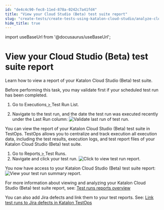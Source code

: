 ```yaml
---
id: "de4c4c90-fec8-11ed-878a-0242c7a41fd4"
title: "View your Cloud Studio (Beta) test suite report"
slug: "create-tests/create-tests-using-katalon-cloud-studio/analyze-cloud-studio-beta-tests/view-your-cloud-studio-beta-test-suite-report"
hide_title: true
---
```

import useBaseUrl from '@docusaurus/useBaseUrl';


# <a id="task-8240" class="anchor_top_offset"/><a id="ariaid-title1" class="anchor_top_offset"/>View your <span xmlns="http://www.w3.org/1999/xhtml" className="ph">Cloud Studio (Beta)</span>  test suite report

<p xmlns="http://www.w3.org/1999/xhtml" className="shortdesc">Learn how to view a report of your <span className="ph">Katalon Cloud Studio (Beta)</span> test suite.</p> 
<div xmlns="http://www.w3.org/1999/xhtml" className="section prereq p">Before performing this task, you may validate first if your scheduled test run has been completed.<ol className="ol"><li className="li"><p className="p">Go to <span className="ph menucascade"><span className="ph uicontrol">Executions</span><abbr title="and then"> &gt; </abbr><span className="ph uicontrol">Test Run List</span></span>.</p></li><li className="li"><p className="p">Navigate to the test run, and the date the test run was executed recently under the <span className="ph uicontrol">Last Run</span> column: <img className="image" width={700} src={useBaseUrl("/d9c2a640-fffb-11ed-878a-0242c7a41fd4.png")} alt="Validate last run of test run." /></p></li></ol></div>
<section xmlns="http://www.w3.org/1999/xhtml" className="section context"> You can view the report of your <span className="ph">Katalon Cloud Studio (Beta)</span> test suite in <span className="ph">TestOps</span>. <span className="ph">TestOps</span> allows you to centralize and track execution all execution data, including the test results, execution logs, and test report files of your <span className="ph">Katalon Cloud Studio (Beta)</span> test suite. </section> 
<ol xmlns="http://www.w3.org/1999/xhtml" className="ol steps"><li className="li step"><span className="ph cmd">Go to <span className="ph menucascade"><span className="ph uicontrol">Reports</span><abbr title="and then"> &gt; </abbr><span className="ph uicontrol">Test Runs</span></span>.</span></li><li className="li step"><span className="ph cmd">Navigate and click your test run. <img className="image" width={700} src={useBaseUrl("/d9c601a0-fffb-11ed-878a-0242c7a41fd4.png")} alt="Click to view test run report." /></span></li></ol> 
<section xmlns="http://www.w3.org/1999/xhtml" className="section result">You now have access to your <span className="ph">Katalon Cloud Studio (Beta)</span> test suite report: <img className="image" width={700} src={useBaseUrl("/d9be1260-fffb-11ed-878a-0242c7a41fd4.gif")} alt="View your test run summary report." /><p className="p">For more information about viewing and analyzing your <span className="ph">Katalon Cloud Studio (Beta)</span> test suite report, see: <a className="xref" href="/docs/analyze/reports/view-test-reports/view-test-reports-in-katalon-testops/test-runs-reports-overview">Test runs reports overview</a></p><p className="p">You can also add Jira defects and link them to your test reports. See: <a className="xref" href="/docs/analyze/integration-for-test-analyzing/jira-integration/link-test-runs-to-jira-defects-in-katalon-testops">Link test runs to Jira defects in Katalon TestOps</a></p></section> 
